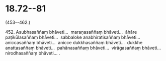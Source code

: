 

# 18.72--81


(453--462.)

452\. Asubhasaññaṃ bhāveti…  maraṇasaññaṃ bhāveti…  āhāre paṭikūlasaññaṃ bhāveti…  sabbaloke anabhiratisaññaṃ bhāveti…  aniccasaññaṃ bhāveti…  anicce dukkhasaññaṃ bhāveti…  dukkhe anattasaññaṃ bhāveti…  pahānasaññaṃ bhāveti…  virāgasaññaṃ bhāveti…  nirodhasaññaṃ bhāveti… .



